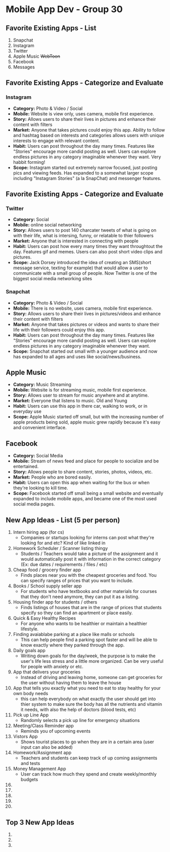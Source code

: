 Mobile App Dev - Group 30
===

## Favorite Existing Apps - List

1. Snapchat
2. Instagram
3. Twitter
4. Apple Music
~~WebToon~~
5. Facebook
6. Messages

## Favorite Existing Apps - Categorize and Evaluate
### Instagram
   - **Category:** Photo & Video / Social 
   - **Mobile:** Website is view only, uses camera, mobile first experience.
   - **Story:** Allows users to share their lives in pictures and enhance their content with filters
   - **Market:** Anyone that takes pictures could enjoy this app. Ability to follow and hashtag based on interests and categories allows users with unique interests to engage with relevant content.
   - **Habit:** Users can post throughout the day many times. Features like "Stories" encourage more candid posting as well. Users can explore endless pictures in any category imaginable whenever they want. Very habbit forming!
   - **Scope:** Instagram started out extremely narrow focused, just posting pics and viewing feeds. Has expanded to a somewhat larger scope including "Instagram Stories" (a la SnapChat) and messenger features. 

## Favorite Existing Apps - Categorize and Evaluate
### Twitter 
- **Category:** Social 
- **Mobile:** online social networking 
- **Story:** Allows users to post 140 charcater tweets of what is going on with their life, what is intersing, funny, or relatable to thier followers
- **Market:** Anyone that is interested in connecting with people 
- **Habit:** Users can post how every many times they want throughtout the day. Features gif and memes. Users can also post short video clips and pictures.
- **Scope:** Jack Dorsey introduced the idea of creating an SMS(short message service, texting for example) that would allow a user to communicate with a small group of people. Now Twitter is one of the biggest social media networking sites

### Snapchat

- **Category:** Photo & Video / Social 
- **Mobile:** There is no website, uses camera, mobile first experience.
- **Story:** Allows users to share their lives in pictures/videos and enhance their content with filters
- **Market:** Anyone that takes pictures or videos and wants to share their life with their followers could enjoy this app. 
- **Habit:** Users can post throughout the day many times. Features like "Stories" encourage more candid posting as well. Users can explore endless pictures in any category imaginable whenever they want. 
- **Scope:** Snapchat started out small with a younger audience and now has expanded to all ages and uses like social/news/business.

## Apple Music
- **Category:** Music Streaming
- **Mobile:** Website is for streaming music, mobile first experience.
- **Story:** Allows user to stream for music anywhere and at anytime.
- **Market:** Everyone that listens to music. Old and Young
- **Habit:** Users can use this app in there car, walking to work, or in everyday use
- **Scope:** Apple Music started off small, but with the increasing number of apple products being sold, apple music grew rapidly because it's easy and convenient interface.

## Facebook
- **Category:** Social Media
- **Mobile:** Stream of news feed and place for people to socialize and be entertained.
- **Story:** Allows people to share content, stories, photos, videos, etc.
- **Market:** People who are bored easily.
- **Habit:** Users can open this app when waiting for the bus or when they're looking to kill time.
- **Scope:** Facebook started off small being a small website and eventually expanded to include mobile apps, and became one of the most used social media pages.


## New App Ideas - List (5 per person)
1. Intern hiring app (for cs)
   - Companies or startups looking for interns can post what they're looking for and etc? Kind of like linked in
2. Homework Scheduler / Scanner listing thingy
   - Students / Teachers would take a picture of the assignment and it would automatically post it with information in the correct category (Ex: due dates / requirements / files / etc)
3. Cheap food / grocery finder app
   - Finds places near you with the cheapest groceries and food. You can specify ranges of prices that you want to include.
4. Books / School supply seller app 
   - For students who have textbooks and other materials for courses that they don't need anymore, they can put it as a listing.
5. Housing finder app for students / others
   - Finds listings of houses that are in the range of prices that students specify so they can find an apartment or place easily.
6. Quick & Easy Healthy Recipes
   - For anyone who wants to be healthier or maintain a healthier lifestyle. 
7. Finding avaiablabe parking at a place like malls or schools 
   - This can help people find a parking spot faster and will be able to know exactly where they parked through the app. 
8. Daily goals app
   - Writing down goals for the day/week, the purpose is to make the user's life less stress and a little more organized. Can be very useful for people with anxiety or etc. 
9. App that delivers your groceries 
   - Instead of driving and leaving home, someone can get groceries for the user without having them to leave the house 
10. App that tells you exactly what you need to eat to stay healthy for your own body needs
    - this can help everybody on what exactly the user should get into thier system to make sure the body has all the nutrients and vitamin it needs, with also the help of doctors (blood tests, etc)
11. Pick up Line App
    - Randomly selects a pick up line for emergency situations
12. Meeting/Class Reminder app
    - Reminds you of upcoming events
13. Vistors App
    - Shows tourist places to go when they are in a certain area (user input can also be added)
14. Homework/Assignment app
    - Teachers and students can keep track of up coming assignments and tests
15. Money Management App
    - User can track how much they spend and create weekly/monthly budgets
16. 
17. 
18. 
19. 
20. 
## Top 3 New App Ideas
1. 
2. 
3. 


